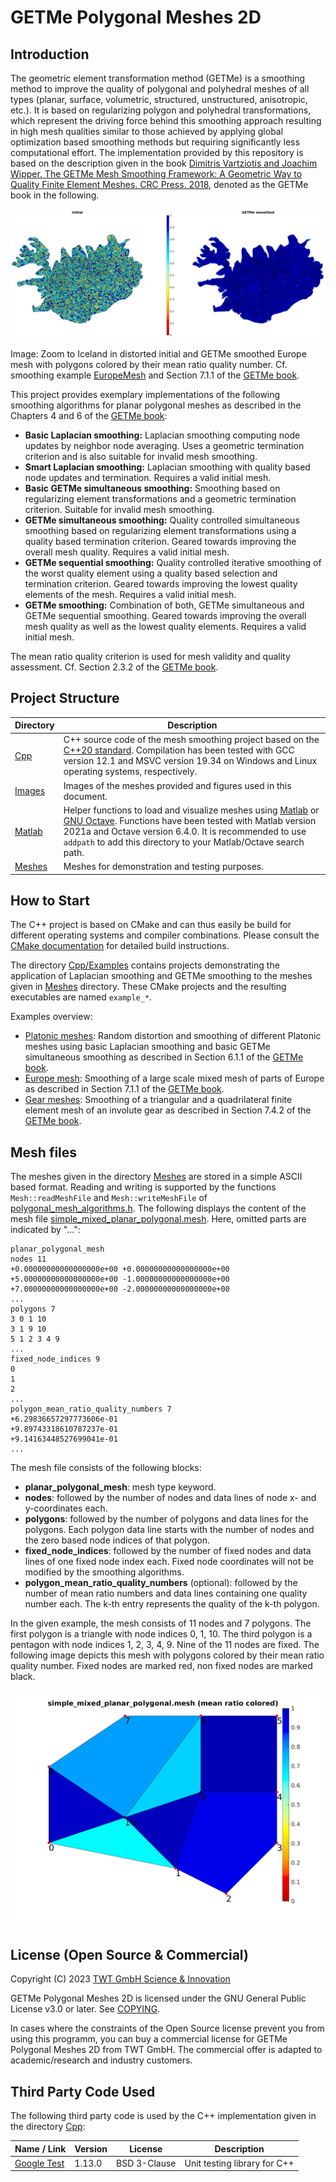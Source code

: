 # GETMe Polygonal Meshes 2D

## Introduction

The geometric element transformation method (GETMe) is a smoothing method to improve the quality of polygonal and polyhedral meshes of all types (planar, surface, volumetric, structured, unstructured, anisotropic, etc.). It is based on regularizing polygon and polyhedral transformations, which represent the driving force behind this smoothing approach resulting in high mesh qualities similar to those achieved by applying global optimization based smoothing methods but requiring significantly less computational effort. The implementation provided by this repository is based on the description given in the book [Dimitris Vartziotis and Joachim Wipper. The GETMe Mesh Smoothing Framework: A Geometric Way to Quality Finite Element Meshes. CRC Press. 2018](https://doi.org/10.1201/9780429399626), denoted as the GETMe book in the following.

  ![Europe mesh zoomed to Iceland](./Images/readme_europemesh_iceland_zoom.png)

Image: Zoom to Iceland in distorted initial and GETMe smoothed Europe mesh with polygons colored by their mean ratio quality number. Cf. smoothing example [EuropeMesh](./Cpp/Examples/EuropeMesh/) and Section 7.1.1 of the [GETMe book](https://doi.org/10.1201/9780429399626).

This project provides exemplary implementations of the following smoothing algorithms for planar polygonal meshes as described in the Chapters 4 and 6 of the [GETMe book](https://doi.org/10.1201/9780429399626):

- **Basic Laplacian smoothing:** Laplacian smoothing computing node updates by neighbor node averaging. Uses a geometric termination criterion and is also suitable for invalid mesh smoothing.
- **Smart Laplacian smoothing:** Laplacian smoothing with quality based node updates and termination. Requires a valid initial mesh.
- **Basic GETMe simultaneous smoothing:** Smoothing based on regularizing element transformations and a geometric termination criterion. Suitable for invalid mesh smoothing.
- **GETMe simultaneous smoothing:** Quality controlled simultaneous smoothing based on regularizing element transformations using a quality based termination criterion. Geared towards improving the overall mesh quality. Requires a valid initial mesh.
- **GETMe sequential smoothing:** Quality controlled iterative smoothing of the worst quality element using a quality based selection and termination criterion. Geared towards improving the lowest quality elements of the mesh. Requires a valid initial mesh.
- **GETMe smoothing:** Combination of both, GETMe simultaneous and GETMe sequential smoothing. Geared towards improving the overall mesh quality as well as the lowest quality elements. Requires a valid initial mesh.

The mean ratio quality criterion is used for mesh validity and quality assessment. Cf. Section 2.3.2 of the [GETMe book](https://doi.org/10.1201/9780429399626).

## Project Structure

|Directory|Description|
|--|--|
|[Cpp](./Cpp/)|C++ source code of the mesh smoothing project based on the [C++20 standard](https://en.cppreference.com/w/cpp/20). Compilation has been tested with GCC version 12.1 and MSVC version 19.34 on Windows and Linux operating systems, respectively.|
|[Images](./Images/)|Images of the meshes provided and figures used in this document.|
|[Matlab](./Matlab/)|Helper functions to load and visualize meshes using [Matlab](https://mathworks.com/products/matlab.html) or [GNU Octave](https://octave.org/). Functions have been tested with Matlab version 2021a and Octave version 6.4.0. It is recommended to use ```addpath``` to add this directory to your Matlab/Octave search path.|
|[Meshes](./Meshes/)|Meshes for demonstration and testing purposes.|

## How to Start

The C++ project is based on CMake and can thus easily be build for different operating systems and compiler combinations. Please consult the [CMake documentation](https://cmake.org/cmake/help/latest/index.html) for detailed build instructions.

The directory [Cpp/Examples](./Cpp/Examples) contains projects demonstrating the application of Laplacian smoothing and GETMe smoothing to the meshes given in [Meshes](./Meshes) directory. These CMake projects and the resulting executables are named ```example_*```.

Examples overview:

- [Platonic meshes](./Cpp/Examples/PlatonicMeshes/): Random distortion and smoothing of different Platonic meshes using basic Laplacian smoothing and basic GETMe simultaneous smoothing as described in Section 6.1.1 of the [GETMe book](https://doi.org/10.1201/9780429399626).
- [Europe mesh](./Cpp/Examples/EuropeMesh/): Smoothing of a large scale mixed mesh of parts of Europe as described in Section 7.1.1 of the [GETMe book](https://doi.org/10.1201/9780429399626).
- [Gear meshes](./Cpp/Examples/GearMeshes/): Smoothing of a triangular and a quadrilateral finite element mesh of an involute gear as described in Section 7.4.2 of the [GETMe book](https://doi.org/10.1201/9780429399626).

## Mesh files

The meshes given in the directory [Meshes](./Meshes) are stored in a simple ASCII based format. Reading and writing is supported by the functions ```Mesh::readMeshFile``` and ```Mesh::writeMeshFile``` of [polygonal_mesh_algorithms.h](./Cpp/Mesh/Include/Mesh/polygonal_mesh_algorithms.h). The following displays the content of the mesh file [simple_mixed_planar_polygonal.mesh](./Meshes/simple_mixed_planar_polygonal.mesh). Here, omitted parts are indicated by "...":

```text
planar_polygonal_mesh
nodes 11
+0.00000000000000000e+00 +0.00000000000000000e+00
+5.00000000000000000e+00 -1.00000000000000000e+00
+7.00000000000000000e+00 -2.00000000000000000e+00
...
polygons 7
3 0 1 10
3 1 9 10
5 1 2 3 4 9
...
fixed_node_indices 9
0
1
2
...
polygon_mean_ratio_quality_numbers 7
+6.29836657297773606e-01
+9.89743318610787237e-01
+9.14163448527699041e-01
...
```

The mesh file consists of the following blocks:

- **planar_polygonal_mesh**: mesh type keyword.
- **nodes**: followed by the number of nodes and data lines of node x- and y-coordinates each.
- **polygons**: followed by the number of polygons and data lines for the polygons. Each polygon data line starts with the number of nodes and the zero based node indices of that polygon.
- **fixed_node_indices**: followed by the number of fixed nodes and data lines of one fixed node index each. Fixed node coordinates will not be modified by the smoothing algorithms.
- **polygon_mean_ratio_quality_numbers** (optional): followed by the number of mean ratio numbers and data lines containing one quality number each. The k-th entry represents the quality of the k-th polygon.

In the given example, the mesh consists of 11 nodes and 7 polygons. The first polygon is a triangle with node indices 0, 1, 10. The third polygon is a pentagon with node indices 1, 2, 3, 4, 9. Nine of the 11 nodes are fixed. The following image depicts this mesh with polygons colored by their mean ratio quality number. Fixed nodes are marked red, non fixed nodes are marked black.

  ![Sample mesh](./Images/simple_mixed_planar_polygonal.png)

## License (Open Source & Commercial)

Copyright (C) 2023  [TWT GmbH Science & Innovation](https://twt-innovation.de/)

GETMe Polygonal Meshes 2D is licensed under the GNU General Public License v3.0 or later. See [COPYING](./COPYING).

In cases where the constraints of the Open Source license prevent you from using this programm, you can buy a commercial license for GETMe Polygonal Meshes 2D from TWT GmbH. The commercial offer is adapted to academic/research and industry customers.

## Third Party Code Used

The following third party code is used by the C++ implementation given in the directory [Cpp](./Cpp):

|Name / Link|Version|License|Description|
|--|--|--|--|
|[Google Test](https://github.com/google/googletest)|1.13.0|BSD 3-Clause|Unit testing library for C++|
